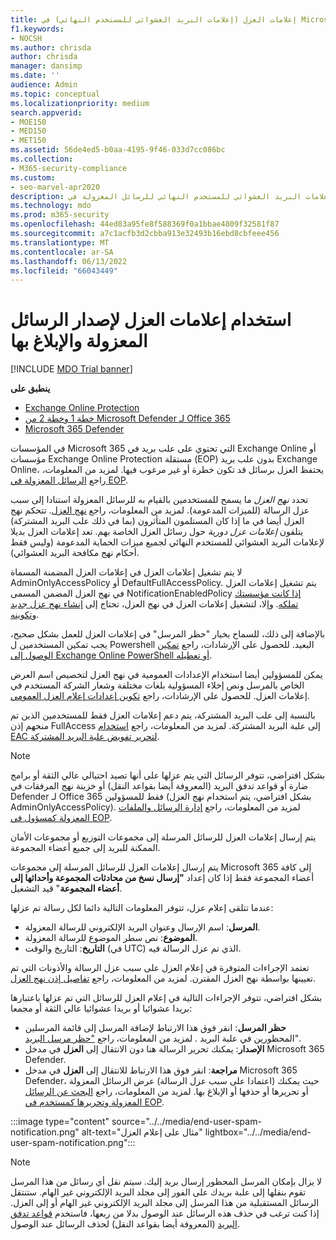 ```yaml
---
title: إعلامات العزل (إعلامات البريد العشوائي للمستخدم النهائي) في Microsoft 365
f1.keywords:
- NOCSH
ms.author: chrisda
author: chrisda
manager: dansimp
ms.date: ''
audience: Admin
ms.topic: conceptual
ms.localizationpriority: medium
search.appverid:
- MOE150
- MED150
- MET150
ms.assetid: 56de4ed5-b0aa-4195-9f46-033d7cc086bc
ms.collection:
- M365-security-compliance
ms.custom:
- seo-marvel-apr2020
description: يمكن للمسؤولين التعرف على إعلامات البريد العشوائي للمستخدم النهائي للرسائل المعزولة في Exchange Online Protection (EOP).
ms.technology: mdo
ms.prod: m365-security
ms.openlocfilehash: 44ed83a95fe8f588369f0a1bbae4809f32581f87
ms.sourcegitcommit: a7c1acfb3d2cbba913e32493b16ebd8cbfeee456
ms.translationtype: MT
ms.contentlocale: ar-SA
ms.lasthandoff: 06/13/2022
ms.locfileid: "66043449"
---
```

# <a name="use-quarantine-notifications-to-release-and-report-quarantined-messages"></a>استخدام إعلامات العزل لإصدار الرسائل المعزولة والإبلاغ بها

[!INCLUDE [MDO Trial banner](../includes/mdo-trial-banner.md)]

**ينطبق على**
- [Exchange Online Protection](exchange-online-protection-overview.md)
- [خطة 1 وخطة 2 من Microsoft Defender لـ Office 365](defender-for-office-365.md)
- [Microsoft 365 Defender](../defender/microsoft-365-defender.md)

في المؤسسات Microsoft 365 التي تحتوي على علب بريد في Exchange Online أو مؤسسات Exchange Online Protection مستقلة (EOP) بدون علب بريد Exchange Online، يحتفظ العزل برسائل قد تكون خطرة أو غير مرغوب فيها. لمزيد من المعلومات، راجع [الرسائل المعزولة في EOP](quarantine-email-messages.md).

تحدد _نهج العزل_ ما يسمح للمستخدمين بالقيام به للرسائل المعزولة استنادا إلى سبب عزل الرسالة (للميزات المدعومة). لمزيد من المعلومات، راجع [نهج العزل](quarantine-policies.md). تتحكم نهج العزل أيضا في ما إذا كان المستلمون المتأثرون (بما في ذلك علب البريد المشتركة) يتلقون _إعلامات عزل دورية_ حول رسائل العزل الخاصة بهم. تعد إعلامات العزل بديلا لإعلامات البريد العشوائي للمستخدم النهائي لجميع ميزات الحماية المدعومة (وليس فقط أحكام نهج مكافحة البريد العشوائي).

لا يتم تشغيل إعلامات العزل في إعلامات العزل المضمنة المسماة AdminOnlyAccessPolicy أو DefaultFullAccessPolicy. يتم تشغيل إعلامات العزل في نهج العزل المضمن المسمى NotificationEnabledPolicy [إذا كانت مؤسستك تملكه](quarantine-policies.md#full-access-permissions-and-quarantine-notifications). وإلا، لتشغيل إعلامات العزل في نهج العزل، تحتاج إلى [إنشاء نهج عزل جديد وتكوينه](quarantine-policies.md#step-1-create-quarantine-policies-in-the-microsoft-365-defender-portal).

بالإضافة إلى ذلك، للسماح بخيار "حظر المرسل" في إعلامات العزل للعمل بشكل صحيح، يجب تمكين المستخدمين ل Powershell البعيد. للحصول على الإرشادات، راجع [تمكين الوصول إلى Exchange Online PowerShell أو تعطيله](/powershell/exchange/disable-access-to-exchange-online-powershell).

يمكن للمسؤولين أيضا استخدام الإعدادات العمومية في نهج العزل لتخصيص اسم العرض الخاص بالمرسل ونص إخلاء المسؤولية بلغات مختلفة وشعار الشركة المستخدم في إعلامات العزل. للحصول على الإرشادات، راجع [تكوين إعدادات إعلام العزل العمومي](quarantine-policies.md#configure-global-quarantine-notification-settings-in-the-microsoft-365-defender-portal).

بالنسبة إلى علب البريد المشتركة، يتم دعم إعلامات العزل فقط للمستخدمين الذين تم منحهم إذن FullAccess إلى علبة البريد المشتركة. لمزيد من المعلومات، راجع [استخدام EAC لتحرير تفويض علبة البريد المشتركة](/Exchange/collaboration-exo/shared-mailboxes#use-the-eac-to-edit-shared-mailbox-delegation).

> [!NOTE]
> بشكل افتراضي، تتوفر الرسائل التي يتم عزلها على أنها تصيد احتيالي عالي الثقة أو برامج ضارة أو قواعد تدفق البريد (المعروفة أيضا بقواعد النقل) أو خزينة نهج المرفقات في Defender لـ Office 365 فقط للمسؤولين (بشكل افتراضي، يتم استخدام نهج العزل AdminOnlyAccessPolicy). لمزيد من المعلومات، راجع [إدارة الرسائل والملفات المعزولة كمسؤول في EOP](manage-quarantined-messages-and-files.md).
>
> يتم إرسال إعلامات العزل للرسائل المرسلة إلى مجموعات التوزيع أو مجموعات الأمان الممكنة للبريد إلى جميع أعضاء المجموعة.
>
> يتم إرسال إعلامات العزل للرسائل المرسلة إلى مجموعات Microsoft 365 إلى كافة أعضاء المجموعة فقط إذا كان إعداد **"إرسال نسخ من محادثات المجموعة وأحداثها إلى أعضاء المجموعة**" قيد التشغيل.

عندما تتلقى إعلام عزل، تتوفر المعلومات التالية دائما لكل رسالة تم عزلها:

- **المرسل**: اسم الإرسال وعنوان البريد الإلكتروني للرسالة المعزولة.
- **الموضوع**: نص سطر الموضوع للرسالة المعزولة.
- **التاريخ**: التاريخ والوقت (في UTC) الذي تم عزل الرسالة فيه.

تعتمد الإجراءات المتوفرة في إعلام العزل على سبب عزل الرسالة والأذونات التي تم تعيينها بواسطة نهج العزل المقترن. لمزيد من المعلومات، راجع [تفاصيل إذن نهج العزل](quarantine-policies.md#quarantine-policy-permission-details).

بشكل افتراضي، تتوفر الإجراءات التالية في إعلام العزل للرسائل التي تم عزلها باعتبارها بريدا عشوائيا أو بريدا عشوائيا عالي الثقة أو مجمعا:

- **حظر المرسل**: انقر فوق هذا الارتباط لإضافة المرسل إلى قائمة المرسلين المحظورين في علبة البريد _._ لمزيد من المعلومات، راجع ["حظر مرسل البريد](https://support.microsoft.com/office/b29fd867-cac9-40d8-aed1-659e06a706e4)".
- **الإصدار**: يمكنك تحرير الرسالة هنا دون الانتقال إلى **العزل** في مدخل Microsoft 365 Defender.
- **مراجعة**: انقر فوق هذا الارتباط للانتقال إلى **العزل** في مدخل Microsoft 365 Defender، حيث يمكنك (اعتمادا على سبب عزل الرسالة) عرض الرسائل المعزولة أو تحريرها أو حذفها أو الإبلاغ بها. لمزيد من المعلومات، راجع [البحث عن الرسائل المعزولة وتحريرها كمستخدم في EOP](find-and-release-quarantined-messages-as-a-user.md).

:::image type="content" source="../../media/end-user-spam-notification.png" alt-text="مثال على إعلام العزل" lightbox="../../media/end-user-spam-notification.png":::

> [!NOTE]
> لا يزال بإمكان المرسل المحظور إرسال بريد إليك. سيتم نقل أي رسائل من هذا المرسل تقوم بنقلها إلى علبة بريدك على الفور إلى مجلد البريد الإلكتروني غير الهام. ستنتقل الرسائل المستقبلية من هذا المرسل إلى مجلد البريد الإلكتروني غير الهام أو إلى العزل. إذا كنت ترغب في حذف هذه الرسائل عند الوصول بدلا من ربعها، فاستخدم [قواعد تدفق البريد](/exchange/security-and-compliance/mail-flow-rules/mail-flow-rules) (المعروفة أيضا بقواعد النقل) لحذف الرسائل عند الوصول.
